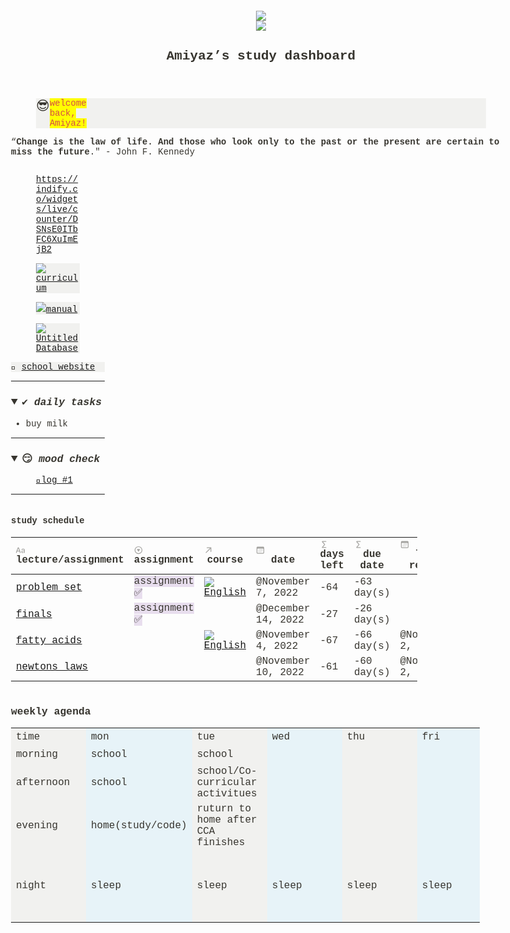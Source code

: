 <html><head><meta http-equiv="Content-Type" content="text/html; charset=utf-8"/><title>Amiyaz’s study dashboard</title><style>
/* cspell:disable-file */
/* webkit printing magic: print all background colors */
html {
	-webkit-print-color-adjust: exact;
}
* {
	box-sizing: border-box;
	-webkit-print-color-adjust: exact;
}

html,
body {
	margin: 0;
	padding: 0;
}
@media only screen {
	body {
		margin: 2em auto;
		max-width: 900px;
		color: rgb(55, 53, 47);
	}
}

body {
	line-height: 1.5;
	white-space: pre-wrap;
}

a,
a.visited {
	color: inherit;
	text-decoration: underline;
}

.pdf-relative-link-path {
	font-size: 80%;
	color: #444;
}

h1,
h2,
h3 {
	letter-spacing: -0.01em;
	line-height: 1.2;
	font-weight: 600;
	margin-bottom: 0;
}

.page-title {
	font-size: 2.5rem;
	font-weight: 700;
	margin-top: 0;
	margin-bottom: 0.75em;
}

h1 {
	font-size: 1.875rem;
	margin-top: 1.875rem;
}

h2 {
	font-size: 1.5rem;
	margin-top: 1.5rem;
}

h3 {
	font-size: 1.25rem;
	margin-top: 1.25rem;
}

.source {
	border: 1px solid #ddd;
	border-radius: 3px;
	padding: 1.5em;
	word-break: break-all;
}

.callout {
	border-radius: 3px;
	padding: 1rem;
}

figure {
	margin: 1.25em 0;
	page-break-inside: avoid;
}

figcaption {
	opacity: 0.5;
	font-size: 85%;
	margin-top: 0.5em;
}

mark {
	background-color: transparent;
}

.indented {
	padding-left: 1.5em;
}

hr {
	background: transparent;
	display: block;
	width: 100%;
	height: 1px;
	visibility: visible;
	border: none;
	border-bottom: 1px solid rgba(55, 53, 47, 0.09);
}

img {
	max-width: 100%;
}

@media only print {
	img {
		max-height: 100vh;
		object-fit: contain;
	}
}

@page {
	margin: 1in;
}

.collection-content {
	font-size: 0.875rem;
}

.column-list {
	display: flex;
	justify-content: space-between;
}

.column {
	padding: 0 1em;
}

.column:first-child {
	padding-left: 0;
}

.column:last-child {
	padding-right: 0;
}

.table_of_contents-item {
	display: block;
	font-size: 0.875rem;
	line-height: 1.3;
	padding: 0.125rem;
}

.table_of_contents-indent-1 {
	margin-left: 1.5rem;
}

.table_of_contents-indent-2 {
	margin-left: 3rem;
}

.table_of_contents-indent-3 {
	margin-left: 4.5rem;
}

.table_of_contents-link {
	text-decoration: none;
	opacity: 0.7;
	border-bottom: 1px solid rgba(55, 53, 47, 0.18);
}

table,
th,
td {
	border: 1px solid rgba(55, 53, 47, 0.09);
	border-collapse: collapse;
}

table {
	border-left: none;
	border-right: none;
}

th,
td {
	font-weight: normal;
	padding: 0.25em 0.5em;
	line-height: 1.5;
	min-height: 1.5em;
	text-align: left;
}

th {
	color: rgba(55, 53, 47, 0.6);
}

ol,
ul {
	margin: 0;
	margin-block-start: 0.6em;
	margin-block-end: 0.6em;
}

li > ol:first-child,
li > ul:first-child {
	margin-block-start: 0.6em;
}

ul > li {
	list-style: disc;
}

ul.to-do-list {
	text-indent: -1.7em;
}

ul.to-do-list > li {
	list-style: none;
}

.to-do-children-checked {
	text-decoration: line-through;
	opacity: 0.375;
}

ul.toggle > li {
	list-style: none;
}

ul {
	padding-inline-start: 1.7em;
}

ul > li {
	padding-left: 0.1em;
}

ol {
	padding-inline-start: 1.6em;
}

ol > li {
	padding-left: 0.2em;
}

.mono ol {
	padding-inline-start: 2em;
}

.mono ol > li {
	text-indent: -0.4em;
}

.toggle {
	padding-inline-start: 0em;
	list-style-type: none;
}

/* Indent toggle children */
.toggle > li > details {
	padding-left: 1.7em;
}

.toggle > li > details > summary {
	margin-left: -1.1em;
}

.selected-value {
	display: inline-block;
	padding: 0 0.5em;
	background: rgba(206, 205, 202, 0.5);
	border-radius: 3px;
	margin-right: 0.5em;
	margin-top: 0.3em;
	margin-bottom: 0.3em;
	white-space: nowrap;
}

.collection-title {
	display: inline-block;
	margin-right: 1em;
}

.simple-table {
	margin-top: 1em;
	font-size: 0.875rem;
	empty-cells: show;
}
.simple-table td {
	height: 29px;
	min-width: 120px;
}

.simple-table th {
	height: 29px;
	min-width: 120px;
}

.simple-table-header-color {
	background: rgb(247, 246, 243);
	color: black;
}
.simple-table-header {
	font-weight: 500;
}

time {
	opacity: 0.5;
}

.icon {
	display: inline-block;
	max-width: 1.2em;
	max-height: 1.2em;
	text-decoration: none;
	vertical-align: text-bottom;
	margin-right: 0.5em;
}

img.icon {
	border-radius: 3px;
}

.user-icon {
	width: 1.5em;
	height: 1.5em;
	border-radius: 100%;
	margin-right: 0.5rem;
}

.user-icon-inner {
	font-size: 0.8em;
}

.text-icon {
	border: 1px solid #000;
	text-align: center;
}

.page-cover-image {
	display: block;
	object-fit: cover;
	width: 100%;
	max-height: 30vh;
}

.page-header-icon {
	font-size: 3rem;
	margin-bottom: 1rem;
}

.page-header-icon-with-cover {
	margin-top: -0.72em;
	margin-left: 0.07em;
}

.page-header-icon img {
	border-radius: 3px;
}

.link-to-page {
	margin: 1em 0;
	padding: 0;
	border: none;
	font-weight: 500;
}

p > .user {
	opacity: 0.5;
}

td > .user,
td > time {
	white-space: nowrap;
}

input[type="checkbox"] {
	transform: scale(1.5);
	margin-right: 0.6em;
	vertical-align: middle;
}

p {
	margin-top: 0.5em;
	margin-bottom: 0.5em;
}

.image {
	border: none;
	margin: 1.5em 0;
	padding: 0;
	border-radius: 0;
	text-align: center;
}

.code,
code {
	background: rgba(135, 131, 120, 0.15);
	border-radius: 3px;
	padding: 0.2em 0.4em;
	border-radius: 3px;
	font-size: 85%;
	tab-size: 2;
}

code {
	color: #eb5757;
}

.code {
	padding: 1.5em 1em;
}

.code-wrap {
	white-space: pre-wrap;
	word-break: break-all;
}

.code > code {
	background: none;
	padding: 0;
	font-size: 100%;
	color: inherit;
}

blockquote {
	font-size: 1.25em;
	margin: 1em 0;
	padding-left: 1em;
	border-left: 3px solid rgb(55, 53, 47);
}

.bookmark {
	text-decoration: none;
	max-height: 8em;
	padding: 0;
	display: flex;
	width: 100%;
	align-items: stretch;
}

.bookmark-title {
	font-size: 0.85em;
	overflow: hidden;
	text-overflow: ellipsis;
	height: 1.75em;
	white-space: nowrap;
}

.bookmark-text {
	display: flex;
	flex-direction: column;
}

.bookmark-info {
	flex: 4 1 180px;
	padding: 12px 14px 14px;
	display: flex;
	flex-direction: column;
	justify-content: space-between;
}

.bookmark-image {
	width: 33%;
	flex: 1 1 180px;
	display: block;
	position: relative;
	object-fit: cover;
	border-radius: 1px;
}

.bookmark-description {
	color: rgba(55, 53, 47, 0.6);
	font-size: 0.75em;
	overflow: hidden;
	max-height: 4.5em;
	word-break: break-word;
}

.bookmark-href {
	font-size: 0.75em;
	margin-top: 0.25em;
}

.sans { font-family: ui-sans-serif, -apple-system, BlinkMacSystemFont, "Segoe UI", Helvetica, "Apple Color Emoji", Arial, sans-serif, "Segoe UI Emoji", "Segoe UI Symbol"; }
.code { font-family: "SFMono-Regular", Menlo, Consolas, "PT Mono", "Liberation Mono", Courier, monospace; }
.serif { font-family: Lyon-Text, Georgia, ui-serif, serif; }
.mono { font-family: iawriter-mono, Nitti, Menlo, Courier, monospace; }
.pdf .sans { font-family: Inter, ui-sans-serif, -apple-system, BlinkMacSystemFont, "Segoe UI", Helvetica, "Apple Color Emoji", Arial, sans-serif, "Segoe UI Emoji", "Segoe UI Symbol", 'Twemoji', 'Noto Color Emoji', 'Noto Sans CJK JP'; }
.pdf:lang(zh-CN) .sans { font-family: Inter, ui-sans-serif, -apple-system, BlinkMacSystemFont, "Segoe UI", Helvetica, "Apple Color Emoji", Arial, sans-serif, "Segoe UI Emoji", "Segoe UI Symbol", 'Twemoji', 'Noto Color Emoji', 'Noto Sans CJK SC'; }
.pdf:lang(zh-TW) .sans { font-family: Inter, ui-sans-serif, -apple-system, BlinkMacSystemFont, "Segoe UI", Helvetica, "Apple Color Emoji", Arial, sans-serif, "Segoe UI Emoji", "Segoe UI Symbol", 'Twemoji', 'Noto Color Emoji', 'Noto Sans CJK TC'; }
.pdf:lang(ko-KR) .sans { font-family: Inter, ui-sans-serif, -apple-system, BlinkMacSystemFont, "Segoe UI", Helvetica, "Apple Color Emoji", Arial, sans-serif, "Segoe UI Emoji", "Segoe UI Symbol", 'Twemoji', 'Noto Color Emoji', 'Noto Sans CJK KR'; }
.pdf .code { font-family: Source Code Pro, "SFMono-Regular", Menlo, Consolas, "PT Mono", "Liberation Mono", Courier, monospace, 'Twemoji', 'Noto Color Emoji', 'Noto Sans Mono CJK JP'; }
.pdf:lang(zh-CN) .code { font-family: Source Code Pro, "SFMono-Regular", Menlo, Consolas, "PT Mono", "Liberation Mono", Courier, monospace, 'Twemoji', 'Noto Color Emoji', 'Noto Sans Mono CJK SC'; }
.pdf:lang(zh-TW) .code { font-family: Source Code Pro, "SFMono-Regular", Menlo, Consolas, "PT Mono", "Liberation Mono", Courier, monospace, 'Twemoji', 'Noto Color Emoji', 'Noto Sans Mono CJK TC'; }
.pdf:lang(ko-KR) .code { font-family: Source Code Pro, "SFMono-Regular", Menlo, Consolas, "PT Mono", "Liberation Mono", Courier, monospace, 'Twemoji', 'Noto Color Emoji', 'Noto Sans Mono CJK KR'; }
.pdf .serif { font-family: PT Serif, Lyon-Text, Georgia, ui-serif, serif, 'Twemoji', 'Noto Color Emoji', 'Noto Serif CJK JP'; }
.pdf:lang(zh-CN) .serif { font-family: PT Serif, Lyon-Text, Georgia, ui-serif, serif, 'Twemoji', 'Noto Color Emoji', 'Noto Serif CJK SC'; }
.pdf:lang(zh-TW) .serif { font-family: PT Serif, Lyon-Text, Georgia, ui-serif, serif, 'Twemoji', 'Noto Color Emoji', 'Noto Serif CJK TC'; }
.pdf:lang(ko-KR) .serif { font-family: PT Serif, Lyon-Text, Georgia, ui-serif, serif, 'Twemoji', 'Noto Color Emoji', 'Noto Serif CJK KR'; }
.pdf .mono { font-family: PT Mono, iawriter-mono, Nitti, Menlo, Courier, monospace, 'Twemoji', 'Noto Color Emoji', 'Noto Sans Mono CJK JP'; }
.pdf:lang(zh-CN) .mono { font-family: PT Mono, iawriter-mono, Nitti, Menlo, Courier, monospace, 'Twemoji', 'Noto Color Emoji', 'Noto Sans Mono CJK SC'; }
.pdf:lang(zh-TW) .mono { font-family: PT Mono, iawriter-mono, Nitti, Menlo, Courier, monospace, 'Twemoji', 'Noto Color Emoji', 'Noto Sans Mono CJK TC'; }
.pdf:lang(ko-KR) .mono { font-family: PT Mono, iawriter-mono, Nitti, Menlo, Courier, monospace, 'Twemoji', 'Noto Color Emoji', 'Noto Sans Mono CJK KR'; }
.highlight-default {
	color: rgba(55, 53, 47, 1);
}
.highlight-gray {
	color: rgba(120, 119, 116, 1);
	fill: rgba(120, 119, 116, 1);
}
.highlight-brown {
	color: rgba(159, 107, 83, 1);
	fill: rgba(159, 107, 83, 1);
}
.highlight-orange {
	color: rgba(217, 115, 13, 1);
	fill: rgba(217, 115, 13, 1);
}
.highlight-yellow {
	color: rgba(203, 145, 47, 1);
	fill: rgba(203, 145, 47, 1);
}
.highlight-teal {
	color: rgba(68, 131, 97, 1);
	fill: rgba(68, 131, 97, 1);
}
.highlight-blue {
	color: rgba(51, 126, 169, 1);
	fill: rgba(51, 126, 169, 1);
}
.highlight-purple {
	color: rgba(144, 101, 176, 1);
	fill: rgba(144, 101, 176, 1);
}
.highlight-pink {
	color: rgba(193, 76, 138, 1);
	fill: rgba(193, 76, 138, 1);
}
.highlight-red {
	color: rgba(212, 76, 71, 1);
	fill: rgba(212, 76, 71, 1);
}
.highlight-gray_background {
	background: rgba(241, 241, 239, 1);
}
.highlight-brown_background {
	background: rgba(244, 238, 238, 1);
}
.highlight-orange_background {
	background: rgba(251, 236, 221, 1);
}
.highlight-yellow_background {
	background: rgba(251, 243, 219, 1);
}
.highlight-teal_background {
	background: rgba(237, 243, 236, 1);
}
.highlight-blue_background {
	background: rgba(231, 243, 248, 1);
}
.highlight-purple_background {
	background: rgba(244, 240, 247, 0.8);
}
.highlight-pink_background {
	background: rgba(249, 238, 243, 0.8);
}
.highlight-red_background {
	background: rgba(253, 235, 236, 1);
}
.block-color-default {
	color: inherit;
	fill: inherit;
}
.block-color-gray {
	color: rgba(120, 119, 116, 1);
	fill: rgba(120, 119, 116, 1);
}
.block-color-brown {
	color: rgba(159, 107, 83, 1);
	fill: rgba(159, 107, 83, 1);
}
.block-color-orange {
	color: rgba(217, 115, 13, 1);
	fill: rgba(217, 115, 13, 1);
}
.block-color-yellow {
	color: rgba(203, 145, 47, 1);
	fill: rgba(203, 145, 47, 1);
}
.block-color-teal {
	color: rgba(68, 131, 97, 1);
	fill: rgba(68, 131, 97, 1);
}
.block-color-blue {
	color: rgba(51, 126, 169, 1);
	fill: rgba(51, 126, 169, 1);
}
.block-color-purple {
	color: rgba(144, 101, 176, 1);
	fill: rgba(144, 101, 176, 1);
}
.block-color-pink {
	color: rgba(193, 76, 138, 1);
	fill: rgba(193, 76, 138, 1);
}
.block-color-red {
	color: rgba(212, 76, 71, 1);
	fill: rgba(212, 76, 71, 1);
}
.block-color-gray_background {
	background: rgba(241, 241, 239, 1);
}
.block-color-brown_background {
	background: rgba(244, 238, 238, 1);
}
.block-color-orange_background {
	background: rgba(251, 236, 221, 1);
}
.block-color-yellow_background {
	background: rgba(251, 243, 219, 1);
}
.block-color-teal_background {
	background: rgba(237, 243, 236, 1);
}
.block-color-blue_background {
	background: rgba(231, 243, 248, 1);
}
.block-color-purple_background {
	background: rgba(244, 240, 247, 0.8);
}
.block-color-pink_background {
	background: rgba(249, 238, 243, 0.8);
}
.block-color-red_background {
	background: rgba(253, 235, 236, 1);
}
.select-value-color-pink { background-color: rgba(245, 224, 233, 1); }
.select-value-color-purple { background-color: rgba(232, 222, 238, 1); }
.select-value-color-green { background-color: rgba(219, 237, 219, 1); }
.select-value-color-gray { background-color: rgba(227, 226, 224, 1); }
.select-value-color-opaquegray { background-color: rgba(255, 255, 255, 0.0375); }
.select-value-color-orange { background-color: rgba(250, 222, 201, 1); }
.select-value-color-brown { background-color: rgba(238, 224, 218, 1); }
.select-value-color-red { background-color: rgba(255, 226, 221, 1); }
.select-value-color-yellow { background-color: rgba(253, 236, 200, 1); }
.select-value-color-blue { background-color: rgba(211, 229, 239, 1); }

.checkbox {
	display: inline-flex;
	vertical-align: text-bottom;
	width: 16;
	height: 16;
	background-size: 16px;
	margin-left: 2px;
	margin-right: 5px;
}

.checkbox-on {
	background-image: url("data:image/svg+xml;charset=UTF-8,%3Csvg%20width%3D%2216%22%20height%3D%2216%22%20viewBox%3D%220%200%2016%2016%22%20fill%3D%22none%22%20xmlns%3D%22http%3A%2F%2Fwww.w3.org%2F2000%2Fsvg%22%3E%0A%3Crect%20width%3D%2216%22%20height%3D%2216%22%20fill%3D%22%2358A9D7%22%2F%3E%0A%3Cpath%20d%3D%22M6.71429%2012.2852L14%204.9995L12.7143%203.71436L6.71429%209.71378L3.28571%206.2831L2%207.57092L6.71429%2012.2852Z%22%20fill%3D%22white%22%2F%3E%0A%3C%2Fsvg%3E");
}

.checkbox-off {
	background-image: url("data:image/svg+xml;charset=UTF-8,%3Csvg%20width%3D%2216%22%20height%3D%2216%22%20viewBox%3D%220%200%2016%2016%22%20fill%3D%22none%22%20xmlns%3D%22http%3A%2F%2Fwww.w3.org%2F2000%2Fsvg%22%3E%0A%3Crect%20x%3D%220.75%22%20y%3D%220.75%22%20width%3D%2214.5%22%20height%3D%2214.5%22%20fill%3D%22white%22%20stroke%3D%22%2336352F%22%20stroke-width%3D%221.5%22%2F%3E%0A%3C%2Fsvg%3E");
}
	
</style></head><body><article id="98f9af99-c5a1-4cf6-afb3-aabeeb091f1f" class="page mono"><header><img class="page-cover-image" src="Amiyaz%E2%80%99s%20study%20dashboard%2098f9af99c5a14cf6afb3aabeeb091f1f/twitter-motivational-banner-10-1024x341.jpg" style="object-position:center 50%"/><div class="page-header-icon page-header-icon-with-cover"><img class="icon" src="Amiyaz%E2%80%99s%20study%20dashboard%2098f9af99c5a14cf6afb3aabeeb091f1f/rsz_lionel-messi-fifa-world-cup-2022.jpg"/></div><h1 class="page-title">Amiyaz’s study dashboard</h1></header><div class="page-body"><figure class="block-color-gray_background callout" style="white-space:pre-wrap;display:flex" id="2c045cc1-94f7-4fbd-b197-9f5712fb7b64"><div style="font-size:1.5em"><span class="icon">😎</span></div><div style="width:100%"><mark class="highlight-red">welcome back, Amiyaz!</mark></div></figure><p id="92e0faf9-76de-4f63-94cf-ac68b246d475" class="">“<strong>Change is the law of life. And those who look only to the past or the present are certain to miss the future</strong>.&quot; - John F. Kennedy</p><div id="0ad47c1c-11e6-4282-8b81-e9f49d524113" class="column-list"><div id="a464b20a-ff1e-484d-aa44-87c57b5bbe1d" style="width:18.75%" class="column"><figure id="5b40e4a3-0d88-4cff-b9b3-40d65e280e0a"><div class="source"><a href="https://indify.co/widgets/live/counter/DSNsE0ITbFC6XuImEjB2">https://indify.co/widgets/live/counter/DSNsE0ITbFC6XuImEjB2</a></div></figure><figure id="a995b941-5dbe-428f-942f-8a9adda7d6fd" class="block-color-gray_background link-to-page"><a href="https://www.notion.so/a995b9415dbe428f942f8a9adda7d6fd"><img class="icon" src="https://www.notion.so/icons/laptop_gray.svg"/>curriculum</a></figure><figure id="49ab79bd-22e3-470e-9e92-11b9c8651bac" class="block-color-gray_background link-to-page"><a href="https://www.notion.so/manual-49ab79bd22e3470e9e9211b9c8651bac"><img class="icon" src="Amiyaz%E2%80%99s%20study%20dashboard%2098f9af99c5a14cf6afb3aabeeb091f1f/manual%2049ab79bd22e3470e9e9211b9c8651bac/Mood.png"/>manual</a></figure><figure id="bd78f821-1aa0-4777-94b7-3defe8686a0f" class="block-color-gray_background link-to-page"><a href="https://www.notion.so/bd78f8211aa0477794b73defe8686a0f"><img class="icon" src="Amiyaz%E2%80%99s%20study%20dashboard%2098f9af99c5a14cf6afb3aabeeb091f1f/Untitled%20Database%20bd78f8211aa0477794b73defe8686a0f/Mind.png"/>Untitled Database</a></figure><p id="1d5432dc-c08c-4f8a-a1ec-c0ea248684e4" class="block-color-gray_background">🍏 <a href="http://www.youtube.com/cajunkoiacademy">school website</a></p><hr id="7a0670c1-3143-468e-bd98-5f63fb9663dd"/><h3 id="17bec09c-841c-4bbf-8555-c3355719258b" class=""><details open=""><summary>✔<em> daily tasks</em></summary></details></h3><div class="indented"><ul id="9522d9ba-36ee-420c-aba0-13b8a8dcb481" class="to-do-list"><li><div class="checkbox checkbox-on"></div> <span class="to-do-children-checked">buy milk </span></li></ul></div><hr id="9da1c79a-a0c0-446f-afe0-8552942ab45a"/><h3 id="c13a0dd1-ce56-4abe-a919-8e8ac59d908a" class=""><details open=""><summary>😏 <em>mood check</em></summary></details></h3><div class="indented"><figure id="820bba3f-5853-42ea-a774-c982d1f5792f" class="link-to-page"><a href="https://www.notion.so/log-1-820bba3f585342eaa774c982d1f5792f"><span class="icon">📝</span>log #1</a></figure></div><hr id="d76ebcc5-9cdf-4c0b-a893-330a02949464"/><p id="23d2c429-4e14-47f1-8dbc-615e6338faaa" class="">
</p></div><div id="99b36f75-e59a-46c9-95fb-c9d9781ed739" style="width:81.25%" class="column"><div id="39a44704-5f48-4805-82bf-35be1685c7d2" class="collection-content"><h4 class="collection-title">study schedule</h4><table class="collection-content"><thead><tr><th><span class="icon property-icon"><svg viewBox="0 0 16 16" style="width:14px;height:14px;display:block;fill:rgba(55, 53, 47, 0.45);flex-shrink:0;-webkit-backface-visibility:hidden" class="typesTitle"><path d="M0.637695 13.1914C1.0957 13.1914 1.32812 13 1.47852 12.5215L2.24414 10.3887H6.14746L6.90625 12.5215C7.05664 13 7.2959 13.1914 7.74707 13.1914C8.22559 13.1914 8.5332 12.9043 8.5332 12.4531C8.5332 12.2891 8.50586 12.1523 8.44434 11.9678L5.41602 3.79199C5.2041 3.21777 4.82129 2.9375 4.19922 2.9375C3.60449 2.9375 3.21484 3.21777 3.0166 3.78516L-0.0322266 12.002C-0.09375 12.1797 -0.121094 12.3232 -0.121094 12.4668C-0.121094 12.918 0.166016 13.1914 0.637695 13.1914ZM2.63379 9.12402L4.17871 4.68066H4.21973L5.76465 9.12402H2.63379ZM12.2793 13.2324C13.3115 13.2324 14.2891 12.6787 14.7129 11.8037H14.7402V12.5762C14.7471 12.9863 15.0273 13.2393 15.4238 13.2393C15.834 13.2393 16.1143 12.9795 16.1143 12.5215V8.00977C16.1143 6.49902 14.9658 5.52148 13.1543 5.52148C11.7666 5.52148 10.6592 6.08887 10.2695 6.99121C10.1943 7.15527 10.1533 7.3125 10.1533 7.46289C10.1533 7.81152 10.4062 8.04395 10.7686 8.04395C11.0215 8.04395 11.2129 7.94824 11.3496 7.73633C11.7529 6.99121 12.2861 6.65625 13.1064 6.65625C14.0977 6.65625 14.6992 7.20996 14.6992 8.1123V8.67285L12.5664 8.7959C10.7686 8.8916 9.77734 9.69824 9.77734 11.0107C9.77734 12.3369 10.8096 13.2324 12.2793 13.2324ZM12.6621 12.1387C11.8008 12.1387 11.2129 11.667 11.2129 10.9561C11.2129 10.2725 11.7598 9.82129 12.7578 9.75977L14.6992 9.62988V10.3203C14.6992 11.3457 13.7969 12.1387 12.6621 12.1387Z"></path></svg></span>lecture/assignment</th><th><span class="icon property-icon"><svg viewBox="0 0 16 16" style="width:14px;height:14px;display:block;fill:rgba(55, 53, 47, 0.45);flex-shrink:0;-webkit-backface-visibility:hidden" class="typesSelect"><path d="M8 15.126C11.8623 15.126 15.0615 11.9336 15.0615 8.06445C15.0615 4.20215 11.8623 1.00293 7.99316 1.00293C4.13086 1.00293 0.938477 4.20215 0.938477 8.06445C0.938477 11.9336 4.1377 15.126 8 15.126ZM8 13.7383C4.85547 13.7383 2.33301 11.209 2.33301 8.06445C2.33301 4.91992 4.84863 2.39746 7.99316 2.39746C11.1377 2.39746 13.6738 4.91992 13.6738 8.06445C13.6738 11.209 11.1445 13.7383 8 13.7383ZM7.62402 10.6348C7.79492 10.915 8.20508 10.9287 8.37598 10.6348L10.666 6.73145C10.8574 6.41016 10.7002 6.04102 10.3652 6.04102H5.62793C5.29297 6.04102 5.14941 6.43066 5.32031 6.73145L7.62402 10.6348Z"></path></svg></span>assignment</th><th><span class="icon property-icon"><svg viewBox="0 0 16 16" style="width:14px;height:14px;display:block;fill:rgba(55, 53, 47, 0.45);flex-shrink:0;-webkit-backface-visibility:hidden" class="typesRelation"><path d="M13.1475 10.5869V3.72363C13.1475 3.25195 12.833 2.93066 12.3477 2.93066H5.48438C5.02637 2.93066 4.70508 3.27246 4.70508 3.67578C4.70508 4.07227 5.05371 4.40039 5.46387 4.40039H7.89746L10.8438 4.30469L9.59961 5.39844L3.08496 11.9199C2.92773 12.0771 2.8457 12.2686 2.8457 12.46C2.8457 12.8564 3.20801 13.2256 3.61816 13.2256C3.80957 13.2256 3.99414 13.1504 4.15137 12.9932L10.6729 6.47168L11.7803 5.22754L11.6641 8.05762V10.6074C11.6641 11.0176 11.9922 11.373 12.4023 11.373C12.8057 11.373 13.1475 11.0312 13.1475 10.5869Z"></path></svg></span>course</th><th><span class="icon property-icon"><svg viewBox="0 0 16 16" style="width:14px;height:14px;display:block;fill:rgba(55, 53, 47, 0.45);flex-shrink:0;-webkit-backface-visibility:hidden" class="typesDate"><path d="M3.29688 14.4561H12.7031C14.1797 14.4561 14.9453 13.6904 14.9453 12.2344V3.91504C14.9453 2.45215 14.1797 1.69336 12.7031 1.69336H3.29688C1.82031 1.69336 1.05469 2.45215 1.05469 3.91504V12.2344C1.05469 13.6973 1.82031 14.4561 3.29688 14.4561ZM3.27637 13.1162C2.70898 13.1162 2.39453 12.8154 2.39453 12.2207V5.9043C2.39453 5.30273 2.70898 5.00879 3.27637 5.00879H12.71C13.2842 5.00879 13.6055 5.30273 13.6055 5.9043V12.2207C13.6055 12.8154 13.2842 13.1162 12.71 13.1162H3.27637ZM6.68066 7.38086H7.08398C7.33008 7.38086 7.41211 7.30566 7.41211 7.05957V6.66309C7.41211 6.41699 7.33008 6.3418 7.08398 6.3418H6.68066C6.44141 6.3418 6.35938 6.41699 6.35938 6.66309V7.05957C6.35938 7.30566 6.44141 7.38086 6.68066 7.38086ZM8.92285 7.38086H9.31934C9.56543 7.38086 9.64746 7.30566 9.64746 7.05957V6.66309C9.64746 6.41699 9.56543 6.3418 9.31934 6.3418H8.92285C8.67676 6.3418 8.59473 6.41699 8.59473 6.66309V7.05957C8.59473 7.30566 8.67676 7.38086 8.92285 7.38086ZM11.1582 7.38086H11.5547C11.8008 7.38086 11.8828 7.30566 11.8828 7.05957V6.66309C11.8828 6.41699 11.8008 6.3418 11.5547 6.3418H11.1582C10.9121 6.3418 10.8301 6.41699 10.8301 6.66309V7.05957C10.8301 7.30566 10.9121 7.38086 11.1582 7.38086ZM4.44531 9.58203H4.84863C5.09473 9.58203 5.17676 9.50684 5.17676 9.26074V8.86426C5.17676 8.61816 5.09473 8.54297 4.84863 8.54297H4.44531C4.20605 8.54297 4.12402 8.61816 4.12402 8.86426V9.26074C4.12402 9.50684 4.20605 9.58203 4.44531 9.58203ZM6.68066 9.58203H7.08398C7.33008 9.58203 7.41211 9.50684 7.41211 9.26074V8.86426C7.41211 8.61816 7.33008 8.54297 7.08398 8.54297H6.68066C6.44141 8.54297 6.35938 8.61816 6.35938 8.86426V9.26074C6.35938 9.50684 6.44141 9.58203 6.68066 9.58203ZM8.92285 9.58203H9.31934C9.56543 9.58203 9.64746 9.50684 9.64746 9.26074V8.86426C9.64746 8.61816 9.56543 8.54297 9.31934 8.54297H8.92285C8.67676 8.54297 8.59473 8.61816 8.59473 8.86426V9.26074C8.59473 9.50684 8.67676 9.58203 8.92285 9.58203ZM11.1582 9.58203H11.5547C11.8008 9.58203 11.8828 9.50684 11.8828 9.26074V8.86426C11.8828 8.61816 11.8008 8.54297 11.5547 8.54297H11.1582C10.9121 8.54297 10.8301 8.61816 10.8301 8.86426V9.26074C10.8301 9.50684 10.9121 9.58203 11.1582 9.58203ZM4.44531 11.7832H4.84863C5.09473 11.7832 5.17676 11.708 5.17676 11.4619V11.0654C5.17676 10.8193 5.09473 10.7441 4.84863 10.7441H4.44531C4.20605 10.7441 4.12402 10.8193 4.12402 11.0654V11.4619C4.12402 11.708 4.20605 11.7832 4.44531 11.7832ZM6.68066 11.7832H7.08398C7.33008 11.7832 7.41211 11.708 7.41211 11.4619V11.0654C7.41211 10.8193 7.33008 10.7441 7.08398 10.7441H6.68066C6.44141 10.7441 6.35938 10.8193 6.35938 11.0654V11.4619C6.35938 11.708 6.44141 11.7832 6.68066 11.7832ZM8.92285 11.7832H9.31934C9.56543 11.7832 9.64746 11.708 9.64746 11.4619V11.0654C9.64746 10.8193 9.56543 10.7441 9.31934 10.7441H8.92285C8.67676 10.7441 8.59473 10.8193 8.59473 11.0654V11.4619C8.59473 11.708 8.67676 11.7832 8.92285 11.7832Z"></path></svg></span>date</th><th><span class="icon property-icon"><svg viewBox="0 0 16 16" style="width:14px;height:14px;display:block;fill:rgba(55, 53, 47, 0.45);flex-shrink:0;-webkit-backface-visibility:hidden" class="typesFormula"><path d="M5.04688 14.3604H11.2744C11.7324 14.3604 12.0537 14.0801 12.0537 13.6494C12.0537 13.2119 11.7324 12.9248 11.2744 12.9248H5.81934V12.8564L9.30566 8.82324C9.54492 8.57031 9.6748 8.29688 9.6748 8.0166C9.6748 7.73633 9.54492 7.45605 9.29883 7.20996L5.81934 3.2793V3.21094H11.2812C11.7393 3.21094 12.0537 2.92383 12.0537 2.48633C12.0537 2.05566 11.7393 1.77539 11.2812 1.77539H5.05371C4.34277 1.77539 3.95312 2.26758 3.95312 2.81445C3.95312 3.12207 4.07617 3.44336 4.33594 3.69629L8.15039 7.96875V8.05078L4.3291 12.4395C4.06934 12.6924 3.94629 13.0137 3.94629 13.3213C3.94629 13.8682 4.33594 14.3604 5.04688 14.3604Z"></path></svg></span>days left</th><th><span class="icon property-icon"><svg viewBox="0 0 16 16" style="width:14px;height:14px;display:block;fill:rgba(55, 53, 47, 0.45);flex-shrink:0;-webkit-backface-visibility:hidden" class="typesFormula"><path d="M5.04688 14.3604H11.2744C11.7324 14.3604 12.0537 14.0801 12.0537 13.6494C12.0537 13.2119 11.7324 12.9248 11.2744 12.9248H5.81934V12.8564L9.30566 8.82324C9.54492 8.57031 9.6748 8.29688 9.6748 8.0166C9.6748 7.73633 9.54492 7.45605 9.29883 7.20996L5.81934 3.2793V3.21094H11.2812C11.7393 3.21094 12.0537 2.92383 12.0537 2.48633C12.0537 2.05566 11.7393 1.77539 11.2812 1.77539H5.05371C4.34277 1.77539 3.95312 2.26758 3.95312 2.81445C3.95312 3.12207 4.07617 3.44336 4.33594 3.69629L8.15039 7.96875V8.05078L4.3291 12.4395C4.06934 12.6924 3.94629 13.0137 3.94629 13.3213C3.94629 13.8682 4.33594 14.3604 5.04688 14.3604Z"></path></svg></span>due date</th><th><span class="icon property-icon"><svg viewBox="0 0 16 16" style="width:14px;height:14px;display:block;fill:rgba(55, 53, 47, 0.45);flex-shrink:0;-webkit-backface-visibility:hidden" class="typesDate"><path d="M3.29688 14.4561H12.7031C14.1797 14.4561 14.9453 13.6904 14.9453 12.2344V3.91504C14.9453 2.45215 14.1797 1.69336 12.7031 1.69336H3.29688C1.82031 1.69336 1.05469 2.45215 1.05469 3.91504V12.2344C1.05469 13.6973 1.82031 14.4561 3.29688 14.4561ZM3.27637 13.1162C2.70898 13.1162 2.39453 12.8154 2.39453 12.2207V5.9043C2.39453 5.30273 2.70898 5.00879 3.27637 5.00879H12.71C13.2842 5.00879 13.6055 5.30273 13.6055 5.9043V12.2207C13.6055 12.8154 13.2842 13.1162 12.71 13.1162H3.27637ZM6.68066 7.38086H7.08398C7.33008 7.38086 7.41211 7.30566 7.41211 7.05957V6.66309C7.41211 6.41699 7.33008 6.3418 7.08398 6.3418H6.68066C6.44141 6.3418 6.35938 6.41699 6.35938 6.66309V7.05957C6.35938 7.30566 6.44141 7.38086 6.68066 7.38086ZM8.92285 7.38086H9.31934C9.56543 7.38086 9.64746 7.30566 9.64746 7.05957V6.66309C9.64746 6.41699 9.56543 6.3418 9.31934 6.3418H8.92285C8.67676 6.3418 8.59473 6.41699 8.59473 6.66309V7.05957C8.59473 7.30566 8.67676 7.38086 8.92285 7.38086ZM11.1582 7.38086H11.5547C11.8008 7.38086 11.8828 7.30566 11.8828 7.05957V6.66309C11.8828 6.41699 11.8008 6.3418 11.5547 6.3418H11.1582C10.9121 6.3418 10.8301 6.41699 10.8301 6.66309V7.05957C10.8301 7.30566 10.9121 7.38086 11.1582 7.38086ZM4.44531 9.58203H4.84863C5.09473 9.58203 5.17676 9.50684 5.17676 9.26074V8.86426C5.17676 8.61816 5.09473 8.54297 4.84863 8.54297H4.44531C4.20605 8.54297 4.12402 8.61816 4.12402 8.86426V9.26074C4.12402 9.50684 4.20605 9.58203 4.44531 9.58203ZM6.68066 9.58203H7.08398C7.33008 9.58203 7.41211 9.50684 7.41211 9.26074V8.86426C7.41211 8.61816 7.33008 8.54297 7.08398 8.54297H6.68066C6.44141 8.54297 6.35938 8.61816 6.35938 8.86426V9.26074C6.35938 9.50684 6.44141 9.58203 6.68066 9.58203ZM8.92285 9.58203H9.31934C9.56543 9.58203 9.64746 9.50684 9.64746 9.26074V8.86426C9.64746 8.61816 9.56543 8.54297 9.31934 8.54297H8.92285C8.67676 8.54297 8.59473 8.61816 8.59473 8.86426V9.26074C8.59473 9.50684 8.67676 9.58203 8.92285 9.58203ZM11.1582 9.58203H11.5547C11.8008 9.58203 11.8828 9.50684 11.8828 9.26074V8.86426C11.8828 8.61816 11.8008 8.54297 11.5547 8.54297H11.1582C10.9121 8.54297 10.8301 8.61816 10.8301 8.86426V9.26074C10.8301 9.50684 10.9121 9.58203 11.1582 9.58203ZM4.44531 11.7832H4.84863C5.09473 11.7832 5.17676 11.708 5.17676 11.4619V11.0654C5.17676 10.8193 5.09473 10.7441 4.84863 10.7441H4.44531C4.20605 10.7441 4.12402 10.8193 4.12402 11.0654V11.4619C4.12402 11.708 4.20605 11.7832 4.44531 11.7832ZM6.68066 11.7832H7.08398C7.33008 11.7832 7.41211 11.708 7.41211 11.4619V11.0654C7.41211 10.8193 7.33008 10.7441 7.08398 10.7441H6.68066C6.44141 10.7441 6.35938 10.8193 6.35938 11.0654V11.4619C6.35938 11.708 6.44141 11.7832 6.68066 11.7832ZM8.92285 11.7832H9.31934C9.56543 11.7832 9.64746 11.708 9.64746 11.4619V11.0654C9.64746 10.8193 9.56543 10.7441 9.31934 10.7441H8.92285C8.67676 10.7441 8.59473 10.8193 8.59473 11.0654V11.4619C8.59473 11.708 8.67676 11.7832 8.92285 11.7832Z"></path></svg></span>last review</th><th><span class="icon property-icon"><svg viewBox="0 0 16 16" style="width:14px;height:14px;display:block;fill:rgba(55, 53, 47, 0.45);flex-shrink:0;-webkit-backface-visibility:hidden" class="typesStatus"><path d="M8.75488 1.02344C8.75488 0.613281 8.41309 0.264648 8.00293 0.264648C7.59277 0.264648 7.25098 0.613281 7.25098 1.02344V3.11523C7.25098 3.51855 7.59277 3.86719 8.00293 3.86719C8.41309 3.86719 8.75488 3.51855 8.75488 3.11523V1.02344ZM3.91504 5.0293C4.20215 5.31641 4.69434 5.32324 4.97461 5.03613C5.26855 4.74902 5.26855 4.25684 4.98145 3.96973L3.53906 2.52051C3.25195 2.2334 2.7666 2.21973 2.47949 2.50684C2.19238 2.79395 2.18555 3.28613 2.47266 3.57324L3.91504 5.0293ZM10.9629 4.01758C10.6826 4.30469 10.6826 4.79688 10.9697 5.08398C11.2568 5.37109 11.749 5.36426 12.0361 5.07715L13.4854 3.62793C13.7725 3.34082 13.7725 2.84863 13.4785 2.55469C13.1982 2.27441 12.7061 2.27441 12.4189 2.56152L10.9629 4.01758ZM15.0234 8.78906C15.4336 8.78906 15.7822 8.44727 15.7822 8.03711C15.7822 7.62695 15.4336 7.28516 15.0234 7.28516H12.9385C12.5283 7.28516 12.1797 7.62695 12.1797 8.03711C12.1797 8.44727 12.5283 8.78906 12.9385 8.78906H15.0234ZM0.975586 7.28516C0.56543 7.28516 0.223633 7.62695 0.223633 8.03711C0.223633 8.44727 0.56543 8.78906 0.975586 8.78906H3.07422C3.48438 8.78906 3.83301 8.44727 3.83301 8.03711C3.83301 7.62695 3.48438 7.28516 3.07422 7.28516H0.975586ZM12.0361 10.9902C11.749 10.71 11.2568 10.71 10.9629 10.9971C10.6826 11.2842 10.6826 11.7764 10.9697 12.0635L12.4258 13.5127C12.7129 13.7998 13.2051 13.793 13.4922 13.5059C13.7793 13.2256 13.7725 12.7266 13.4854 12.4395L12.0361 10.9902ZM2.52051 12.4395C2.22656 12.7266 2.22656 13.2188 2.50684 13.5059C2.79395 13.793 3.28613 13.7998 3.57324 13.5127L5.02246 12.0703C5.31641 11.7832 5.31641 11.291 5.03613 11.0039C4.74902 10.7168 4.25684 10.71 3.96973 10.9971L2.52051 12.4395ZM8.75488 12.9658C8.75488 12.5557 8.41309 12.207 8.00293 12.207C7.59277 12.207 7.25098 12.5557 7.25098 12.9658V15.0576C7.25098 15.4609 7.59277 15.8096 8.00293 15.8096C8.41309 15.8096 8.75488 15.4609 8.75488 15.0576V12.9658Z"></path></svg></span>mastery</th><th><span class="icon property-icon"><svg viewBox="0 0 16 16" style="width:14px;height:14px;display:block;fill:rgba(55, 53, 47, 0.45);flex-shrink:0;-webkit-backface-visibility:hidden" class="typesText"><path d="M1.56738 3.25879H14.4258C14.7676 3.25879 15.0479 2.97852 15.0479 2.63672C15.0479 2.29492 14.7744 2.02148 14.4258 2.02148H1.56738C1.21875 2.02148 0.952148 2.29492 0.952148 2.63672C0.952148 2.97852 1.22559 3.25879 1.56738 3.25879ZM1.56738 6.84082H14.4258C14.7676 6.84082 15.0479 6.56055 15.0479 6.21875C15.0479 5.87695 14.7744 5.60352 14.4258 5.60352H1.56738C1.21875 5.60352 0.952148 5.87695 0.952148 6.21875C0.952148 6.56055 1.22559 6.84082 1.56738 6.84082ZM1.56738 10.4229H14.4258C14.7676 10.4229 15.0479 10.1426 15.0479 9.80078C15.0479 9.45898 14.7744 9.18555 14.4258 9.18555H1.56738C1.21875 9.18555 0.952148 9.45898 0.952148 9.80078C0.952148 10.1426 1.22559 10.4229 1.56738 10.4229ZM1.56738 14.0049H8.75879C9.10059 14.0049 9.38086 13.7246 9.38086 13.3828C9.38086 13.041 9.10742 12.7676 8.75879 12.7676H1.56738C1.21875 12.7676 0.952148 13.041 0.952148 13.3828C0.952148 13.7246 1.22559 14.0049 1.56738 14.0049Z"></path></svg></span>notes</th><th><span class="icon property-icon"><svg viewBox="0 0 16 16" style="width:14px;height:14px;display:block;fill:rgba(55, 53, 47, 0.45);flex-shrink:0;-webkit-backface-visibility:hidden" class="typesStatus"><path d="M8.75488 1.02344C8.75488 0.613281 8.41309 0.264648 8.00293 0.264648C7.59277 0.264648 7.25098 0.613281 7.25098 1.02344V3.11523C7.25098 3.51855 7.59277 3.86719 8.00293 3.86719C8.41309 3.86719 8.75488 3.51855 8.75488 3.11523V1.02344ZM3.91504 5.0293C4.20215 5.31641 4.69434 5.32324 4.97461 5.03613C5.26855 4.74902 5.26855 4.25684 4.98145 3.96973L3.53906 2.52051C3.25195 2.2334 2.7666 2.21973 2.47949 2.50684C2.19238 2.79395 2.18555 3.28613 2.47266 3.57324L3.91504 5.0293ZM10.9629 4.01758C10.6826 4.30469 10.6826 4.79688 10.9697 5.08398C11.2568 5.37109 11.749 5.36426 12.0361 5.07715L13.4854 3.62793C13.7725 3.34082 13.7725 2.84863 13.4785 2.55469C13.1982 2.27441 12.7061 2.27441 12.4189 2.56152L10.9629 4.01758ZM15.0234 8.78906C15.4336 8.78906 15.7822 8.44727 15.7822 8.03711C15.7822 7.62695 15.4336 7.28516 15.0234 7.28516H12.9385C12.5283 7.28516 12.1797 7.62695 12.1797 8.03711C12.1797 8.44727 12.5283 8.78906 12.9385 8.78906H15.0234ZM0.975586 7.28516C0.56543 7.28516 0.223633 7.62695 0.223633 8.03711C0.223633 8.44727 0.56543 8.78906 0.975586 8.78906H3.07422C3.48438 8.78906 3.83301 8.44727 3.83301 8.03711C3.83301 7.62695 3.48438 7.28516 3.07422 7.28516H0.975586ZM12.0361 10.9902C11.749 10.71 11.2568 10.71 10.9629 10.9971C10.6826 11.2842 10.6826 11.7764 10.9697 12.0635L12.4258 13.5127C12.7129 13.7998 13.2051 13.793 13.4922 13.5059C13.7793 13.2256 13.7725 12.7266 13.4854 12.4395L12.0361 10.9902ZM2.52051 12.4395C2.22656 12.7266 2.22656 13.2188 2.50684 13.5059C2.79395 13.793 3.28613 13.7998 3.57324 13.5127L5.02246 12.0703C5.31641 11.7832 5.31641 11.291 5.03613 11.0039C4.74902 10.7168 4.25684 10.71 3.96973 10.9971L2.52051 12.4395ZM8.75488 12.9658C8.75488 12.5557 8.41309 12.207 8.00293 12.207C7.59277 12.207 7.25098 12.5557 7.25098 12.9658V15.0576C7.25098 15.4609 7.59277 15.8096 8.00293 15.8096C8.41309 15.8096 8.75488 15.4609 8.75488 15.0576V12.9658Z"></path></svg></span>progress</th></tr></thead><tbody><tr id="01bda16e-2a4c-40a3-9004-61d747563c3a"><td class="cell-title"><a href="https://www.notion.so/problem-set-01bda16e2a4c40a3900461d747563c3a">problem set</a></td><td class="cell-y?`J"><span class="selected-value select-value-color-purple">assignment ✅</span></td><td class="cell-a_]H"><a href="https://www.notion.so/English-0b34a5a7457646b7b0a81a6fde1e3c2f"><img class="icon" src="Amiyaz%E2%80%99s%20study%20dashboard%2098f9af99c5a14cf6afb3aabeeb091f1f/study%20schedule%2039a447045f48480582bf35be1685c7d2/problem%20set%2001bda16e2a4c40a3900461d747563c3a/kk_rider.gif"/>English</a></td><td class="cell-dxag"><time>@November 7, 2022</time></td><td class="cell-U`}C">-64</td><td class="cell-g_F;"> -63 day(s)</td><td class="cell-_puo"></td><td class="cell-T|Cj"><span class="status-value select-value-color-red"><div class="status-dot status-dot-color-red"></div>none</span></td><td class="cell-DMhO"></td><td class="cell-?&lt;ET"><span class="status-value select-value-color-green"><div class="status-dot status-dot-color-green"></div>done</span></td></tr><tr id="a71ff168-a1d1-4fd5-973c-6fd35c0c5e2d"><td class="cell-title"><a href="https://www.notion.so/finals-a71ff168a1d14fd5973c6fd35c0c5e2d">finals</a></td><td class="cell-y?`J"><span class="selected-value select-value-color-purple">assignment ✅</span></td><td class="cell-a_]H"></td><td class="cell-dxag"><time>@December 14, 2022</time></td><td class="cell-U`}C">-27</td><td class="cell-g_F;"> -26 day(s)</td><td class="cell-_puo"></td><td class="cell-T|Cj"><span class="status-value select-value-color-red"><div class="status-dot status-dot-color-red"></div>none</span></td><td class="cell-DMhO"></td><td class="cell-?&lt;ET"><span class="status-value select-value-color-red"><div class="status-dot status-dot-color-red"></div>not started</span></td></tr><tr id="e01faa2e-ebb8-4caf-866c-c451255af995"><td class="cell-title"><a href="https://www.notion.so/fatty-acids-e01faa2eebb84caf866cc451255af995">fatty acids</a></td><td class="cell-y?`J"></td><td class="cell-a_]H"><a href="https://www.notion.so/English-0b34a5a7457646b7b0a81a6fde1e3c2f"><img class="icon" src="Amiyaz%E2%80%99s%20study%20dashboard%2098f9af99c5a14cf6afb3aabeeb091f1f/study%20schedule%2039a447045f48480582bf35be1685c7d2/problem%20set%2001bda16e2a4c40a3900461d747563c3a/kk_rider.gif"/>English</a></td><td class="cell-dxag"><time>@November 4, 2022</time></td><td class="cell-U`}C">-67</td><td class="cell-g_F;"> -66 day(s)</td><td class="cell-_puo"><time>@November 2, 2022</time></td><td class="cell-T|Cj"><span class="status-value select-value-color-yellow"><div class="status-dot status-dot-color-yellow"></div>rookie</span></td><td class="cell-DMhO"></td><td class="cell-?&lt;ET"><span class="status-value select-value-color-red"><div class="status-dot status-dot-color-red"></div>not started</span></td></tr><tr id="5680921e-5c44-46a5-ac84-5553c9108721"><td class="cell-title"><a href="https://www.notion.so/newtons-laws-5680921e5c4446a5ac845553c9108721">newtons laws</a></td><td class="cell-y?`J"></td><td class="cell-a_]H"></td><td class="cell-dxag"><time>@November 10, 2022</time></td><td class="cell-U`}C">-61</td><td class="cell-g_F;"> -60 day(s)</td><td class="cell-_puo"><time>@November 2, 2022</time></td><td class="cell-T|Cj"><span class="status-value select-value-color-green"><div class="status-dot status-dot-color-green"></div>ranger</span></td><td class="cell-DMhO"></td><td class="cell-?&lt;ET"><span class="status-value select-value-color-red"><div class="status-dot status-dot-color-red"></div>not started</span></td></tr></tbody></table></div><p id="bfdd84e5-cef2-4577-8926-76f2dc9e6285" class="">
</p></div></div><div id="52a361cb-25f3-4c6f-a202-cd443ca43aed" class="column-list"><div id="d1fe5ac2-b154-4530-b49f-e8857719dd97" style="width:93.75%" class="column"><h3 id="39abacfe-e150-43ad-82dc-a411198ede02" class="">weekly agenda</h3><table id="ff3ae2e5-d2ad-4fad-b43b-287a48136588" class="simple-table"><tbody><tr id="abfe3a4f-ecf0-4c8c-bac5-c199ee280ba0"><td id="\lxg" class="block-color-gray_background" style="width:102px">time</td><td id="JLwv" class="block-color-blue_background" style="width:122.984375px">mon</td><td id="ttz&gt;" class="block-color-gray_background" style="width:124px">tue</td><td id="&lt;|{x" class="block-color-blue_background" style="width:134.984375px">wed</td><td id="ue}r" class="block-color-gray_background" style="width:124px">thu</td><td id="yLVZ" class="block-color-blue_background" style="width:123px">fri</td><td id="eBkf" class="block-color-gray_background" style="width:115px">sat</td><td id="yzNj" class="block-color-blue_background" style="width:119.98957824707031px">sun</td></tr><tr id="4ca1136a-4f9c-4b86-a051-7469ff3537b8"><td id="\lxg" class="block-color-gray_background" style="width:102px">morning</td><td id="JLwv" class="block-color-blue_background" style="width:122.984375px">school</td><td id="ttz&gt;" class="block-color-gray_background" style="width:124px">school</td><td id="&lt;|{x" class="block-color-blue_background" style="width:134.984375px"></td><td id="ue}r" class="block-color-gray_background" style="width:124px"></td><td id="yLVZ" class="block-color-blue_background" style="width:123px"></td><td id="eBkf" class="block-color-gray_background" style="width:115px"></td><td id="yzNj" class="block-color-blue_background" style="width:119.98957824707031px"></td></tr><tr id="e1ae42ff-b68c-4ed9-b20d-1eb67a723db5"><td id="\lxg" class="block-color-gray_background" style="width:102px">afternoon</td><td id="JLwv" class="block-color-blue_background" style="width:122.984375px">school</td><td id="ttz&gt;" class="block-color-gray_background" style="width:124px">school/Co-curricular activitues</td><td id="&lt;|{x" class="block-color-blue_background" style="width:134.984375px"></td><td id="ue}r" class="block-color-gray_background" style="width:124px"></td><td id="yLVZ" class="block-color-blue_background" style="width:123px"></td><td id="eBkf" class="block-color-gray_background" style="width:115px"></td><td id="yzNj" class="block-color-blue_background" style="width:119.98957824707031px"></td></tr><tr id="b87fe3f6-0789-49b5-bb29-3e4e91f41269"><td id="\lxg" class="block-color-gray_background" style="width:102px">evening</td><td id="JLwv" class="block-color-blue_background" style="width:122.984375px">home(study/code)</td><td id="ttz&gt;" class="block-color-gray_background" style="width:124px">ruturn to home after CCA finishes</td><td id="&lt;|{x" class="block-color-blue_background" style="width:134.984375px"></td><td id="ue}r" class="block-color-gray_background" style="width:124px"></td><td id="yLVZ" class="block-color-blue_background" style="width:123px"></td><td id="eBkf" class="block-color-gray_background" style="width:115px"></td><td id="yzNj" class="block-color-blue_background" style="width:119.98957824707031px"></td></tr><tr id="3a996b4a-0f1a-420e-a4e2-b73420941319"><td id="\lxg" class="block-color-gray_background" style="width:102px">night</td><td id="JLwv" class="block-color-blue_background" style="width:122.984375px">sleep</td><td id="ttz&gt;" class="block-color-gray_background" style="width:124px">sleep</td><td id="&lt;|{x" class="block-color-blue_background" style="width:134.984375px">sleep</td><td id="ue}r" class="block-color-gray_background" style="width:124px">sleep</td><td id="yLVZ" class="block-color-blue_background" style="width:123px">sleep</td><td id="eBkf" class="block-color-gray_background" style="width:115px">sleep a bit later than usual as tomorrow is sunday</td><td id="yzNj" class="block-color-blue_background" style="width:119.98957824707031px">sleep early as school starts the next day</td></tr></tbody></table></div><div id="b2107db0-dfdb-4a40-9d19-c2e6f9cdbe2e" style="width:6.25%" class="column"></div></div></div></article></body></html>
